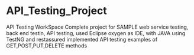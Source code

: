 # API_Testing_Project
API Testing WorkSpace 
Complete project for SAMPLE web service testing, back end testin, API testing, 
used Eclipse oxygen as IDE, with JAVA using TestNG and restassured
implemented API testing examples of GET,POST,PUT,DELETE methods   
